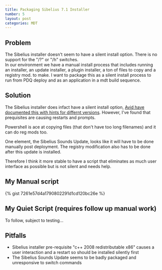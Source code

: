 ```yaml
---
title: Packaging Sibelius 7.1 Installer
number: 5
layout: post
categories: MDT
---
```


## Problem

The Sibelius installer doesn't seem to have a silent install option.  There is no support for the "/?" or "/h" switches.  
In our environment we have a manual install process that includes running an installer, an update installer, a plugin installer, a ton of files to copy and a registry mod. to make.  I want to package this as a silent install process to run from PDQ deploy and as an application in a mdt build sequence.

## Solution

The Sibelius installer does infact have a silent install option, [Avid have documented this with hints for differnt versions](http://avid.force.com/pkb/articles/en_US/how_to/en396971).  However, I've found that prequisites are causing restarts and prompts.

Powershell is ace at copying files (that don't have too long filenames) and it can do reg mods too.

One element, the Sibelius Sounds Update, looks like it will have to be done manually post deployment. The registry modification also has to be done after this update is installed.

Therefore I think it more stable to have a script that eliminates as much user interface as possible but is not silent and needs help.
## My Manual script

{% gist  7261e57d4a1790802291d1cd120bc26e %}


## My Quiet Script (requires follow up manual work)
To follow, subject to testing...


## Pitfalls
  - Sibelius installer pre-requisite "c++ 2008 redistributable x86" causes a user interaction and a restart so should be installed silently first
  - The Sibelius Sounds Update seems to be badly packaged and unresponsive to switch commands
